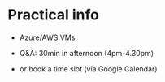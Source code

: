# Practical info

- Azure/AWS VMs

- Q&A: 30min in afternoon (4pm-4.30pm)
- or book a time slot (via Google Calendar)
